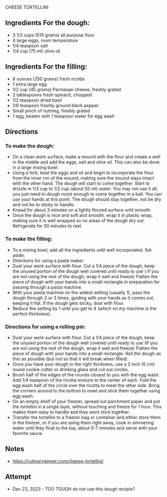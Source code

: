 CHEESE TORTELLINI

## Ingredients For the dough:
 * 3 1/3 cups (519 grams) all purpose flour
 * 4 large eggs, room temperature
 * 1/4 teaspoon salt
 * 1/4 cup (75 ml) olive oil
 
## Ingredients For the filling:
 * 8 ounces (250 grams) fresh ricotta
 * 1 extra large egg
 * 1/2 cup (45 grams) Parmesan cheese, freshly grated
 * 2 tablespoons fresh spinach, chopped
 * 1/2 teaspoon dried basil
 * 1/8 teaspoon freshly ground black pepper
 * Small pinch of nutmeg, freshly grated
 * 1 egg, beaten with 1 teaspoon water for egg wash

## Directions
### To make the dough:
* On a clean work surface, make a mound with the flour and create a well in the middle and add the eggs, salt and olive oil. This can also be done in a large mixing bowl.
* Using a fork, beat the eggs and oil and begin to incorporate the flour from the inner rim of the mound, making sure the mound stays intact with the other hand. The dough will start to come together. Start to drizzle in 1/3 cup to 1/2 cup (about 50 ml) water. You may not use it all, you just need to dough moist enough to come together in a ball. You can use your hands at this point. The dough should stay together, not be dry and not be to sticky to handle.
* Knead for about 3 minutes on a lightly floured surface until smooth.
* Once the dough is nice and soft and smooth, wrap it in plastic wrap, making sure it is well wrapped so no areas of the dough dry out. Refrigerate for 30 minutes to rest.
### To make the filling:
* To a mixing bowl, add all the ingredients until well incorporated. Set aside.
* Directions for using a pasta maker:
* Dust your work surface with flour. Cut a 1/4 piece of the dough, keep the unused portion of the dough well covered until ready to use ( If you are not using the rest of the dough, wrap it well and freeze) Flatten the piece of dough with your hands into a small rectangle in preparation for passing through a pasta machine.
* With your pasta machine on the widest setting (usually 1), pass the dough through 2 or 3 times, guiding with your hands as it comes out, keeping it flat. If the dough gets sticky, dust with flour.
* Reduce the setting by 1 until you get to 4 (which on my machine is the perfect thickness).
### Directions for using a rolling pin:
* Dust your work surface with flour. Cut a 1/4 piece of the dough, keep the unused portion of the dough well covered until ready to use (If you are not using the rest of the dough, wrap it well and freeze) Flatten the piece of dough with your hands into a small rectangle. Roll the dough as thin as possible (but not so that it will break when filled).
* Once you have your dough to the right thickness, use a 2 inch (5 cm) round cookie cutter or drinking glass and cut out circles.
* Brush half of the edges of the rounds closest to you with the egg wash. Add 1/4 teaspoon of the ricotta mixture to the center of each. Fold the egg wash half of the circle over the ricotta to meet the other side. Bring the corners around to the bottom to meet and stick them together using egg wash.
* On an empty shelf of your freezer, spread out parchment paper and put the tortellini in a single layer, without touching and freeze for 1 hour. This makes them easy to handle and they wont stick together.
* Transfer the tortellini to a freezer bag or container and either store them in the freezer, or if you are using them right away, cook in simmering water until they float to the top, about 5-7 minutes and serve with your favorite sauce.

## Notes
* https://culinaryginger.com/cheese-tortellini/

## Attempt
* Dec 23, 2023 - TOO TOUGH do not use this dough recipie?
